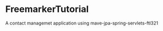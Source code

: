 FreemarkerTutorial
==================

A contact managemet application using mave-jpa-spring-servlets-ftl321
